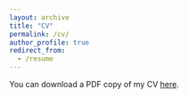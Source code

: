 ```yaml
---
layout: archive
title: "CV"
permalink: /cv/
author_profile: true
redirect_from:
  - /resume
---
```


<!-- <iframe src="/files/pdf/CVHung2021.pdf" width="100%" height="500" frameborder="no" border="0" marginwidth="0" marginheight="0"></iframe> -->

You can download a PDF copy of my CV [here]().
